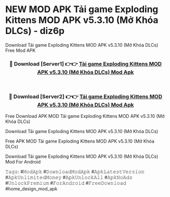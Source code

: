 # NEW MOD APK Tải game Exploding Kittens MOD APK v5.3.10 (Mở Khóa DLCs) - diz6p
Download Tải game Exploding Kittens MOD APK v5.3.10 (Mở Khóa DLCs) Free Mod APK

<div align="center">
<h3>🔴 Download [Server1] 👉👉 <a href="https://apk-comot.site?title=Tải_game_Exploding_Kittens_MOD_APK_v5.3.10_(Mở_Khóa_DLCs)">Tải game Exploding Kittens MOD APK v5.3.10 (Mở Khóa DLCs) Mod Apk</a></h3><br>

<h3>🔴 Download [Server2] 👉👉 <a href="https://apk-comot.site?title=Tải_game_Exploding_Kittens_MOD_APK_v5.3.10_(Mở_Khóa_DLCs)">Tải game Exploding Kittens MOD APK v5.3.10 (Mở Khóa DLCs) Mod Apk</a></h3>
</div>


Free Download APK MOD Tải game Exploding Kittens MOD APK v5.3.10 (Mở Khóa DLCs)

Download Tải game Exploding Kittens MOD APK v5.3.10 (Mở Khóa DLCs) 

Free APK MOD Tải game Exploding Kittens MOD APK v5.3.10 (Mở Khóa DLCs) 

Download Tải game Exploding Kittens MOD APK v5.3.10 (Mở Khóa DLCs) Mod For Android

𝚃𝚊𝚐𝚜: #𝙼𝚘𝚍𝙰𝚙𝚔 #𝙳𝚘𝚠𝚗𝚕𝚘𝚊𝚍𝙼𝚘𝚍𝙰𝚙𝚔 #𝙰𝚙𝚔𝙻𝚊𝚝𝚎𝚜𝚝𝚅𝚎𝚛𝚜𝚒𝚘𝚗 #𝙰𝚙𝚔𝚄𝚗𝚕𝚒𝚖𝚒𝚝𝚎𝚍𝙼𝚘𝚗𝚎𝚢 #𝙰𝚙𝚔𝚄𝚗𝚕𝚘𝚌𝚔𝙰𝚕𝚕 #𝙰𝚙𝚔𝙽𝚘𝙰𝚍𝚜 #𝚄𝚗𝚕𝚘𝚌𝚔𝙿𝚛𝚎𝚖𝚒𝚞𝚖 #𝙵𝚘𝚛𝙰𝚗𝚍𝚛𝚘𝚒𝚍 #𝙵𝚛𝚎𝚎𝙳𝚘𝚠𝚗𝚕𝚘𝚊𝚍 #home_design_mod_apk